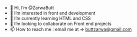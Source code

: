 - 👋 Hi, I’m @ZarwaButt
- 👀 I’m interested in front end development 
- 🌱 I’m currently learning HTML and CSS
- 💞️ I’m looking to collaborate on Front end projects
- 📫 How to reach me : email me at => buttzarwa@gmail.com

<!---
ZarwaButt/ZarwaButt is a ✨ special ✨ repository because its `README.md` (this file) appears on your GitHub profile.
You can click the Preview link to take a look at your changes.
--->
